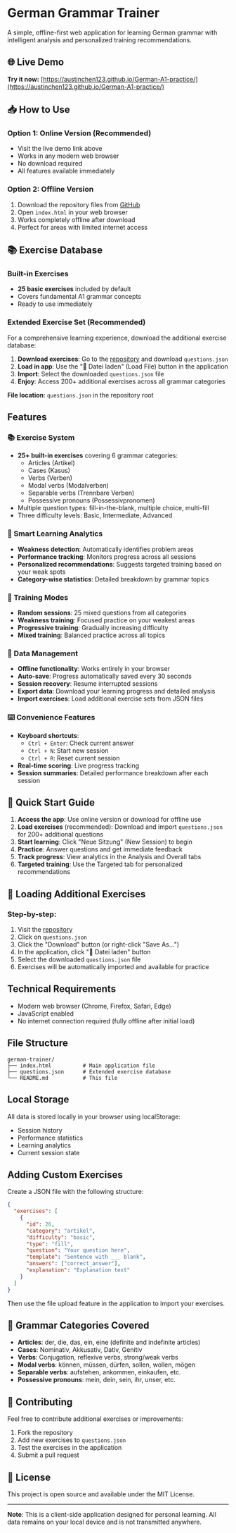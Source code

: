 # German Grammar Trainer

A simple, offline-first web application for learning German grammar with intelligent analysis and personalized training recommendations.

## 🌐 Live Demo

**Try it now:** [https://austinchen123.github.io/German-A1-practice/](https://austinchen123.github.io/German-A1-practice/)

## 📥 How to Use

### Option 1: Online Version (Recommended)

- Visit the live demo link above
- Works in any modern web browser
- No download required
- All features available immediately

### Option 2: Offline Version

1. Download the repository files from [GitHub](https://github.com/austinchen123/German-A1-practice)
2. Open `index.html` in your web browser
3. Works completely offline after download
4. Perfect for areas with limited internet access

## 📚 Exercise Database

### Built-in Exercises

- **25 basic exercises** included by default
- Covers fundamental A1 grammar concepts
- Ready to use immediately

### Extended Exercise Set (Recommended)

For a comprehensive learning experience, download the additional exercise database:

1. **Download exercises**: Go to the [repository](https://github.com/austinchen123/German-A1-practice) and download `questions.json`
2. **Load in app**: Use the "📁 Datei laden" (Load File) button in the application
3. **Import**: Select the downloaded `questions.json` file
4. **Enjoy**: Access 200+ additional exercises across all grammar categories

**File location**: `questions.json` in the repository root

## Features

### 📚 Exercise System

- **25+ built-in exercises** covering 6 grammar categories:
  - Articles (Artikel)
  - Cases (Kasus)
  - Verbs (Verben)
  - Modal verbs (Modalverben)
  - Separable verbs (Trennbare Verben)
  - Possessive pronouns (Possessivpronomen)
- Multiple question types: fill-in-the-blank, multiple choice, multi-fill
- Three difficulty levels: Basic, Intermediate, Advanced

### 🧠 Smart Learning Analytics

- **Weakness detection**: Automatically identifies problem areas
- **Performance tracking**: Monitors progress across all sessions
- **Personalized recommendations**: Suggests targeted training based on your weak spots
- **Category-wise statistics**: Detailed breakdown by grammar topics

### 🎯 Training Modes

- **Random sessions**: 25 mixed questions from all categories
- **Weakness training**: Focused practice on your weakest areas
- **Progressive training**: Gradually increasing difficulty
- **Mixed training**: Balanced practice across all topics

### 💾 Data Management

- **Offline functionality**: Works entirely in your browser
- **Auto-save**: Progress automatically saved every 30 seconds
- **Session recovery**: Resume interrupted sessions
- **Export data**: Download your learning progress and detailed analysis
- **Import exercises**: Load additional exercise sets from JSON files

### ⌨️ Convenience Features

- **Keyboard shortcuts**:
  - `Ctrl + Enter`: Check current answer
  - `Ctrl + N`: Start new session
  - `Ctrl + R`: Reset current session
- **Real-time scoring**: Live progress tracking
- **Session summaries**: Detailed performance breakdown after each session

## 🚀 Quick Start Guide

1. **Access the app**: Use online version or download for offline use
2. **Load exercises** (recommended): Download and import `questions.json` for 200+ additional questions
3. **Start learning**: Click "Neue Sitzung" (New Session) to begin
4. **Practice**: Answer questions and get immediate feedback
5. **Track progress**: View analytics in the Analysis and Overall tabs
6. **Targeted training**: Use the Targeted tab for personalized recommendations

## 🔄 Loading Additional Exercises

### Step-by-step:

1. Visit the [repository](https://github.com/austinchen123/German-A1-practice)
2. Click on `questions.json`
3. Click the "Download" button (or right-click "Save As...")
4. In the application, click "📁 Datei laden" button
5. Select the downloaded `questions.json` file
6. Exercises will be automatically imported and available for practice

## Technical Requirements

- Modern web browser (Chrome, Firefox, Safari, Edge)
- JavaScript enabled
- No internet connection required (fully offline after initial load)

## File Structure

```
german-trainer/
├── index.html          # Main application file
├── questions.json      # Extended exercise database
└── README.md           # This file
```

## Local Storage

All data is stored locally in your browser using localStorage:

- Session history
- Performance statistics
- Learning analytics
- Current session state

## Adding Custom Exercises

Create a JSON file with the following structure:

```json
{
  "exercises": [
    {
      "id": 26,
      "category": "artikel",
      "difficulty": "basic",
      "type": "fill",
      "question": "Your question here",
      "template": "Sentence with ___ blank",
      "answers": ["correct_answer"],
      "explanation": "Explanation text"
    }
  ]
}
```

Then use the file upload feature in the application to import your exercises.

## 🎯 Grammar Categories Covered

- **Articles**: der, die, das, ein, eine (definite and indefinite articles)
- **Cases**: Nominativ, Akkusativ, Dativ, Genitiv
- **Verbs**: Conjugation, reflexive verbs, strong/weak verbs
- **Modal verbs**: können, müssen, dürfen, sollen, wollen, mögen
- **Separable verbs**: aufstehen, ankommen, einkaufen, etc.
- **Possessive pronouns**: mein, dein, sein, ihr, unser, etc.

## 🤝 Contributing

Feel free to contribute additional exercises or improvements:

1. Fork the repository
2. Add new exercises to `questions.json`
3. Test the exercises in the application
4. Submit a pull request

## 📄 License

This project is open source and available under the MIT License.

---

**Note**: This is a client-side application designed for personal learning. All data remains on your local device and is not transmitted anywhere.
